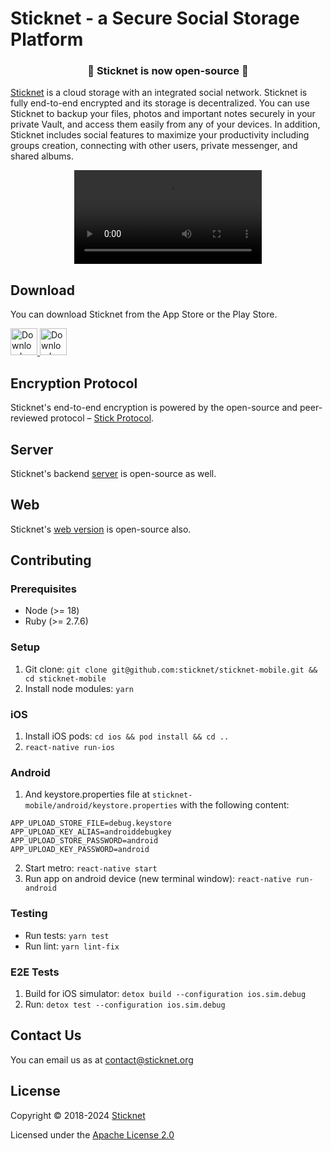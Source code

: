 # Sticknet - a Secure Social Storage Platform

<h3 align="center">🎉 Sticknet is now open-source 🎉</h3>

<a href="https://sticknet.org" target="_blank">Sticknet</a> is a cloud storage with an integrated social network. Sticknet is fully end-to-end encrypted and its storage is 
decentralized. You can use Sticknet to backup your files, photos and important notes
securely in your private Vault, and access them easily from any of your devices. In addition, Sticknet includes
social features to maximize your productivity including groups creation, connecting with other users, private messenger,
and shared albums.

<div align="center">
  <video src="https://github.com/user-attachments/assets/4414b79f-0bfb-426f-8f79-b5127ae260ed" />
</div>

## Download

You can download Sticknet from the App Store or the Play Store.

<a href="https://apps.apple.com/app/sticknet-encrypted-platform/id1576169188">
  <img alt="Download on App Store" src="https://user-images.githubusercontent.com/7317008/43209852-4ca39622-904b-11e8-8ce1-cdc3aee76ae9.png" height=43>
</a>
<a href="https://play.google.com/store/apps/details?id=com.stiiick">
  <img alt="Download on Google Play" src="https://play.google.com/intl/en_us/badges/images/badge_new.png" height=43>
</a>

## Encryption Protocol

Sticknet's end-to-end encryption is powered by the open-source and peer-reviewed
protocol – [Stick Protocol](https://github.com/sticknet/stick-protocol).

## Server

Sticknet's backend [server](https://github.com/sticknet/sticknet-engine) is open-source as well.

## Web

Sticknet's [web version](https://github.com/sticknet/sticknet-web) is open-source also.

## Contributing

### Prerequisites

- Node (>= 18)
- Ruby (>= 2.7.6)

### Setup

1. Git clone: `git clone git@github.com:sticknet/sticknet-mobile.git && cd sticknet-mobile`
2. Install node modules: `yarn`


### iOS

1. Install iOS pods: `cd ios && pod install && cd ..`
2. `react-native run-ios`

### Android

1. And keystore.properties file at `sticknet-mobile/android/keystore.properties` with the following content:
```
APP_UPLOAD_STORE_FILE=debug.keystore
APP_UPLOAD_KEY_ALIAS=androiddebugkey
APP_UPLOAD_STORE_PASSWORD=android
APP_UPLOAD_KEY_PASSWORD=android
```
2. Start metro: `react-native start`
3. Run app on android device (new terminal window): `react-native run-android`

### Testing

- Run tests: `yarn test`
- Run lint: `yarn lint-fix`

### E2E Tests

1. Build for iOS simulator: `detox build --configuration ios.sim.debug`
2. Run: `detox test --configuration ios.sim.debug`

## Contact Us

You can email us as at contact@sticknet.org

## License

Copyright © 2018-2024 <a href="https://www.sticknet.org">Sticknet</a>

Licensed under the [Apache License 2.0](http://www.apache.org/licenses/LICENSE-2.0)
